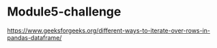 # Module5-challenge
https://www.geeksforgeeks.org/different-ways-to-iterate-over-rows-in-pandas-dataframe/